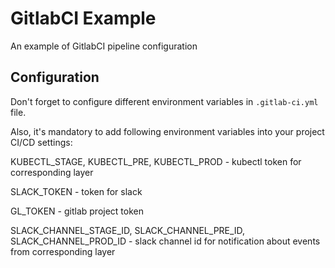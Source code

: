 # GitlabCI Example
An example of GitlabCI pipeline configuration

## Configuration
Don't forget to configure different environment variables in `.gitlab-ci.yml` file.

Also, it's mandatory to add following environment variables into your project CI/CD settings:

KUBECTL_STAGE, KUBECTL_PRE, KUBECTL_PROD - kubectl token for corresponding layer

SLACK_TOKEN - token for slack

GL_TOKEN - gitlab project token

SLACK_CHANNEL_STAGE_ID, SLACK_CHANNEL_PRE_ID, SLACK_CHANNEL_PROD_ID - slack channel id
for notification about events from corresponding layer
